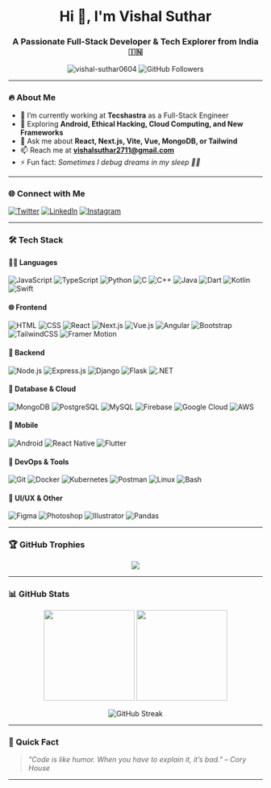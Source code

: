 <h1 align="center">Hi 👋, I'm Vishal Suthar</h1>
<h3 align="center">A Passionate Full-Stack Developer & Tech Explorer from India 🇮🇳</h3>

<p align="center">
  <img src="https://komarev.com/ghpvc/?username=vishal-suthar0604&label=Profile%20views&color=0e75b6&style=flat" alt="vishal-suthar0604" />
  <img src="https://img.shields.io/github/followers/vishal-suthar0604?label=Follow&style=social" alt="GitHub Followers" />
</p>

---

### 🔥 About Me

- 🔭 I’m currently working at **Tecshastra** as a Full-Stack Engineer  
- 🌱 Exploring **Android, Ethical Hacking, Cloud Computing, and New Frameworks**  
- 💬 Ask me about **React, Next.js, Vite, Vue, MongoDB, or Tailwind**  
- 📫 Reach me at **vishalsuthar2711@gmail.com**  
- ⚡ Fun fact: *Sometimes I debug dreams in my sleep 🧠💤*

---

### 🌐 Connect with Me

[![Twitter](https://img.shields.io/badge/-@vsuthar0604-1DA1F2?style=for-the-badge&logo=twitter&logoColor=white)](https://twitter.com/vsuthar0604)
[![LinkedIn](https://img.shields.io/badge/-Vishal%20Suthar-blue?style=for-the-badge&logo=Linkedin&logoColor=white)](https://linkedin.com/in/vishal-suthar)
[![Instagram](https://img.shields.io/badge/-@vsuthar0604-E4405F?style=for-the-badge&logo=Instagram&logoColor=white)](https://instagram.com/vsuthar0604)

---

### 🛠️ Tech Stack

#### 👨‍💻 Languages
![JavaScript](https://img.shields.io/badge/-JavaScript-black?style=flat-square&logo=javascript)
![TypeScript](https://img.shields.io/badge/-TypeScript-3178C6?style=flat-square&logo=typescript&logoColor=white)
![Python](https://img.shields.io/badge/-Python-3670A0?style=flat-square&logo=python)
![C](https://img.shields.io/badge/-C-00599C?style=flat-square&logo=c)
![C++](https://img.shields.io/badge/-C++-00599C?style=flat-square&logo=c%2B%2B)
![Java](https://img.shields.io/badge/-Java-007396?style=flat-square&logo=java)
![Dart](https://img.shields.io/badge/-Dart-0175C2?style=flat-square&logo=dart)
![Kotlin](https://img.shields.io/badge/-Kotlin-0095D5?style=flat-square&logo=kotlin)
![Swift](https://img.shields.io/badge/-Swift-F05138?style=flat-square&logo=swift)

#### 🌐 Frontend
![HTML](https://img.shields.io/badge/-HTML5-E34F26?style=flat-square&logo=html5)
![CSS](https://img.shields.io/badge/-CSS3-1572B6?style=flat-square&logo=css3)
![React](https://img.shields.io/badge/-React-61DAFB?style=flat-square&logo=react)
![Next.js](https://img.shields.io/badge/-Next.js-000?style=flat-square&logo=next.js)
![Vue.js](https://img.shields.io/badge/-Vue.js-4FC08D?style=flat-square&logo=vue.js)
![Angular](https://img.shields.io/badge/-Angular-DD0031?style=flat-square&logo=angular)
![Bootstrap](https://img.shields.io/badge/-Bootstrap-563D7C?style=flat-square&logo=bootstrap)
![TailwindCSS](https://img.shields.io/badge/-Tailwind-06B6D4?style=flat-square&logo=tailwind-css)
![Framer Motion](https://img.shields.io/badge/-Framer%20Motion-black?style=flat-square&logo=framer)

#### 🧩 Backend
![Node.js](https://img.shields.io/badge/-Node.js-339933?style=flat-square&logo=node.js)
![Express.js](https://img.shields.io/badge/-Express.js-000000?style=flat-square&logo=express)
![Django](https://img.shields.io/badge/-Django-092E20?style=flat-square&logo=django)
![Flask](https://img.shields.io/badge/-Flask-000000?style=flat-square&logo=flask)
![.NET](https://img.shields.io/badge/-.NET-512BD4?style=flat-square&logo=dotnet)

#### 💾 Database & Cloud
![MongoDB](https://img.shields.io/badge/-MongoDB-47A248?style=flat-square&logo=mongodb)
![PostgreSQL](https://img.shields.io/badge/-PostgreSQL-336791?style=flat-square&logo=postgresql)
![MySQL](https://img.shields.io/badge/-MySQL-4479A1?style=flat-square&logo=mysql)
![Firebase](https://img.shields.io/badge/-Firebase-FFCA28?style=flat-square&logo=firebase)
![Google Cloud](https://img.shields.io/badge/-GCP-4285F4?style=flat-square&logo=google-cloud)
![AWS](https://img.shields.io/badge/-AWS-232F3E?style=flat-square&logo=amazon-aws)

#### 📱 Mobile
![Android](https://img.shields.io/badge/-Android-3DDC84?style=flat-square&logo=android)
![React Native](https://img.shields.io/badge/-React%20Native-20232A?style=flat-square&logo=react)
![Flutter](https://img.shields.io/badge/-Flutter-02569B?style=flat-square&logo=flutter)

#### 🔧 DevOps & Tools
![Git](https://img.shields.io/badge/-Git-F05032?style=flat-square&logo=git)
![Docker](https://img.shields.io/badge/-Docker-2496ED?style=flat-square&logo=docker)
![Kubernetes](https://img.shields.io/badge/-Kubernetes-326CE5?style=flat-square&logo=kubernetes)
![Postman](https://img.shields.io/badge/-Postman-FF6C37?style=flat-square&logo=postman)
![Linux](https://img.shields.io/badge/-Linux-FCC624?style=flat-square&logo=linux)
![Bash](https://img.shields.io/badge/-Bash-4EAA25?style=flat-square&logo=gnu-bash)

#### 🎨 UI/UX & Other
![Figma](https://img.shields.io/badge/-Figma-F24E1E?style=flat-square&logo=figma)
![Photoshop](https://img.shields.io/badge/-Photoshop-31A8FF?style=flat-square&logo=adobe-photoshop)
![Illustrator](https://img.shields.io/badge/-Illustrator-FF9A00?style=flat-square&logo=adobe-illustrator)
![Pandas](https://img.shields.io/badge/-Pandas-150458?style=flat-square&logo=pandas)

---

### 🏆 GitHub Trophies
<p align="center">
  <img src="https://github-profile-trophy.vercel.app/?username=vishal-suthar0604&theme=onedark&no-bg=true&no-frame=true" />
</p>

---

### 📊 GitHub Stats

<p align="center">
  <img src="https://github-readme-stats.vercel.app/api?username=vishal-suthar0604&show_icons=true&theme=github_dark" height="180"/>
  <img src="https://github-readme-stats.vercel.app/api/top-langs/?username=vishal-suthar0604&layout=compact&theme=github_dark" height="180"/>
</p>

<p align="center">
  <img src="https://github-readme-streak-stats.herokuapp.com/?user=vishal-suthar0604&theme=dark" alt="GitHub Streak" />
</p>

---

### 🧠 Quick Fact  
> _"Code is like humor. When you have to explain it, it’s bad." – Cory House_

---
